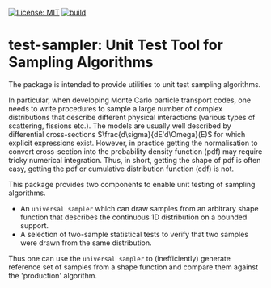 [![License: MIT](https://img.shields.io/badge/License-MIT-green.svg)](https://opensource.org/licenses/MIT)
[![build](https://github.com/Mikolaj-A-Kowalski/test-sampler/actions/workflows/build.yml/badge.svg)](https://github.com/Mikolaj-A-Kowalski/test-sampler/actions/workflows/build.yml)

# test-sampler: Unit Test Tool for Sampling Algorithms

The package is intended to provide utilities to unit test sampling algorithms.

In particular, when developing Monte Carlo particle transport codes, one needs
to write procedures to sample a large number of complex distributions that
describe different physical interactions (various types of scattering, fissions etc.).
The models are usually well described by differential cross-sections
$`\frac{d\sigma}{dE'd\Omega}(E)`$ for which explicit expressions exist.
However, in practice getting the normalisation to convert cross-section
into the probability density function (pdf) may require tricky numerical integration.
Thus, in short, getting the shape of pdf is often easy, getting the pdf or cumulative
distribution function (cdf) is not.

This package provides two components to enable unit testing of sampling algorithms.
- An `universal sampler` which can draw samples from an arbitrary shape function that
  describes the continuous 1D distribution on a bounded support.
- A selection of two-sample statistical tests to verify that two samples were
  drawn from the same distribution.

Thus one can use the `universal sampler` to (inefficiently) generate reference
set of samples from a shape function and compare them against the 'production'
algorithm.

